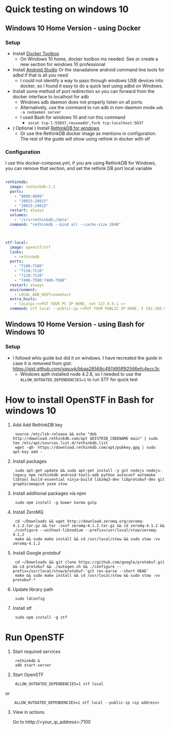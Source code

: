 # Quick testing on windows 10

## Windows 10 Home Version - using Docker

### Setup
- Install [Docker Toolbox](https://docs.docker.com/toolbox/toolbox_install_windows/)
  - On Windows 10 home, docker toolbox ins needed. See or create a new section for windows 10 professional
- Install [Android Studio](https://developer.android.com/studio/index.html) Or the stanadalone android command line tools for adbd if that is all you need
  - I could not identify a way to pass through windows USB devices into docker, so I found it easy to do a quick test using adbd on Windows.
- Install some method of port redirection so you can forward from the docker interface to localhost for adb
  - Windows adb daemon does not properly listen on all ports
  - Alternatively, use the command to run adb in non-daemon mode `adb -a nodaemon server`
  - I used Bash for windows 10 and run this command
    - `socat tcp-l:55037,reuseaddr,fork tcp:localhost:5037`
- ( Optional ) Install [RethinkDB for windows](https://rethinkdb.com/docs/install/windows/)
  - Or use the RethinkDB docker image as mentions in configuration.  The rest of the guide will show using rethink in docker with stf
  
### Configuration
  I use this docker-compose.yml, if you are using RethinkDB for Windows, you can remove that section, and set the rethink DB port local variable
  
  ````yaml
  
  rethinkdb:
    image: rethinkdb:2.3
    ports:
      - "8080:8080"
      - "28015:28015"
      - "29015:29015"
    restart: always
    volumes:
      - "/srv/rethinkdb:/data"
    command: "rethinkdb --bind all --cache-size 2048"
  
  
  
  stf-local:
    image: openstf/stf
    links:
      - rethinkdb
    ports:
      - "7100:7100"
      - "7110:7110"
      - "7120:7120"
      - "7400-7500:7400-7500"
    restart: always
    environment:
      - LOCAL_ADB_HOST=somehost
    extra_hosts:
      - localpc:<<PUT YOUR PC IP HERE, not 127.0.0.1 >>
    command: stf local --public-ip <<PUT YOUR PUBLIC IP HERE, I 192.168.99.100 as that is the IP of teh docker image>> --provider-min-port 7400 --provider-max-port 7500 --adb-host localpc --adb-port 55037
  ````
  
## Windows 10 Home Version - using Bash for Windows 10

### Setup
- I followd whis guide but did it on windows.   I have recreated the guide in case it is removed from gist: https://gist.github.com/yasuyk/bbaa28568c497d95ff92566efc4ecc3c
  - Windows apth installed node 4.2.6, so I needed to use the `ALLOW_OUTDATED_DEPENDENCIES=1` to run STF for quick test

# How to install OpenSTF in Bash for windows 10

1. Add Add RethinkDB key

        source /etc/lsb-release && echo "deb http://download.rethinkdb.com/apt $DISTRIB_CODENAME main" | sudo tee /etc/apt/sources.list.d/rethinkdb.list
        wget -qO- https://download.rethinkdb.com/apt/pubkey.gpg | sudo apt-key add -

2. Install packages

        sudo apt-get update && sudo apt-get install -y git nodejs nodejs-legacy npm rethinkdb android-tools-adb python autoconf automake libtool build-essential ninja-build libzmq3-dev libprotobuf-dev git graphicsmagick yasm stow

3. Install additional packages via npm

        sudo npm install -g bower karma gulp

4. Install ZeroMQ

        cd ~/Downloads && wget http://download.zeromq.org/zeromq-4.1.2.tar.gz && tar -zxvf zeromq-4.1.2.tar.gz && cd zeromq-4.1.2 && ./configure --without-libsodium --prefix=/usr/local/stow/zeromq-4.1.2
        make && sudo make install && cd /usr/local/stow && sudo stow -vv zeromq-4.1.2

5. Install Google protobuf

        cd ~/Downloads && git clone https://github.com/google/protobuf.git && cd protobuf && ./autogen.sh && ./configure --prefix=/usr/local/stow/protobuf-`git rev-parse --short HEAD`
        make && sudo make install && cd /usr/local/stow && sudo stow -vv protobuf-*

6. Update library path

        sudo ldconfig

7. Install stf

        sudo npm install -g stf

# Run OpenSTF

1. Start required services

        rethinkdb &
        adb start-server

2. Start OpenSTF

        ALLOW_OUTDATED_DEPENDENCIES=1 stf local

or 
 
        ALLOW_OUTDATED_DEPENDENCIES=1 stf local --public-ip <ip address>

3. View in actions

    Go to htttp://<your_ip_address>:7100
